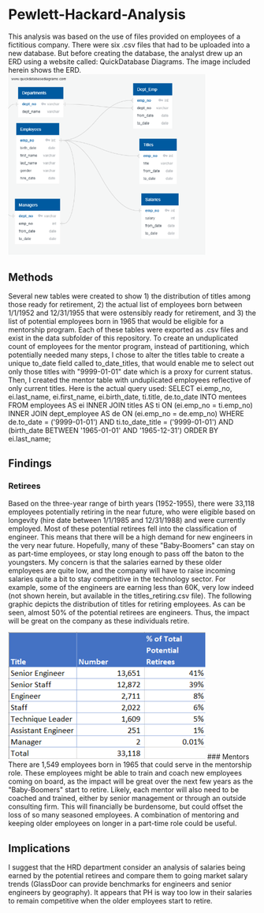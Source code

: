 # Pewlett-Hackard-Analysis
This analysis was based on the use of files provided on employees of a fictitious company.  There were six .csv files that had to be uploaded into a new database.  But before creating the database, the analyst drew up an ERD using a website called: QuickDatabase Diagrams.  The image included herein shows the ERD. 
<img src = "EmployeeDB.png" width = "400">

## Methods
Several new tables were created to show 1) the distribution of titles among those ready for retirement, 2) the actual list of employees born between 1/1/1952 and 12/31/1955 that were ostensibly ready for retirement, and 3) the list of potential employees born in 1965 that would be eligible for a mentorship program. Each of these tables were exported as .csv files and exist in the data subfolder of this repository.  To create an unduplicated count of employees for the mentor program, instead of partitioning, which potentially needed many steps, I chose to alter the titles table to create a unique to_date field called to_date_titles, that would enable me to select out only those titles with "9999-01-01" date which is a proxy for current status.  Then, I created the mentor table with unduplicated employees reflective of only current titles.  Here is the actual query used:
SELECT ei.emp_no,
	ei.last_name,
	ei.first_name,
	ei.birth_date,
	ti.title,
	de.to_date
INTO mentees
FROM employees AS ei
INNER JOIN titles AS ti
ON (ei.emp_no = ti.emp_no)
INNER JOIN dept_employee AS de
ON (ei.emp_no = de.emp_no)
WHERE de.to_date = ('9999-01-01')
AND ti.to_date_title = ('9999-01-01')
AND (birth_date BETWEEN '1965-01-01' AND '1965-12-31')
ORDER BY ei.last_name;

## Findings
### Retirees
Based on the three-year range of birth years (1952-1955), there were 33,118 employees potentially retiring in the near future, who were eligible based on longevity (hire date between 1/1/1985 and 12/31/1988) and were currently employed.  Most of these potential retirees fell into the classification of engineer.  This means that there will be a high demand for new engineers in the very near future.  Hopefully, many of these "Baby-Boomers" can stay on as part-time employees, or stay long enough to pass off the baton to the youngsters. My concern is that the salaries earned by these older employees are quite low, and the company will have to raise incoming salaries quite a bit to stay competitive in the technology sector.  For example, some of the engineers are earning less than 60K, very low indeed (not shown herein, but available in the titles_retiring.csv file).  The following graphic depicts the distribution of titles for retiring employees. As can be seen, almost 50% of the potential retirees are engineers. Thus, the impact will be great on the company as these individuals retire.

<img src = "Count of Retiring by Title.png" width = "400">
### Mentors
There are 1,549 employees born in 1965 that could serve in the mentorship role. These employees might be able to train and coach new employees coming on board, as the impact will be great over the next few years as the "Baby-Boomers" start to retire.  Likely, each mentor will also need to be coached and trained, either by senior management or through an outside consulting firm.  This will financially be burdensome, but could offset the loss of so many seasoned employees.  A combination of mentoring and keeping older employees on longer in a part-time role could be useful.

## Implications
I suggest that the HRD department consider an analysis of salaries being earned by the potential retirees and compare them to going market salary trends (GlassDoor can provide benchmarks for engineers and senior engineers by geography).  It appears that PH is way too low in their salaries to remain competitive when the older employees start to retire.
